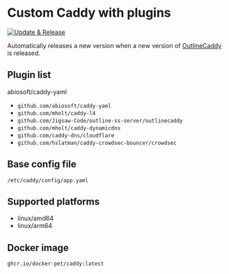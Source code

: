 # Custom Caddy with plugins

[![Update & Release](https://github.com/docker-pet/caddy/actions/workflows/update-and-release.yml/badge.svg)](https://github.com/docker-pet/caddy/actions/workflows/update-and-release.yml)

Automatically releases a new version when a new version of [OutlineCaddy](https://github.com/Jigsaw-Code/outline-ss-server/tree/master/outlinecaddy) is released.


## Plugin list
abiosoft/caddy-yaml
- `github.com/abiosoft/caddy-yaml`
- `github.com/mholt/caddy-l4`
- `github.com/Jigsaw-Code/outline-ss-server/outlinecaddy`
- `github.com/mholt/caddy-dynamicdns`
- `github.com/caddy-dns/cloudflare`
- `github.com/hslatman/caddy-crowdsec-bouncer/crowdsec`


## Base config file

`/etc/caddy/config/app.yaml`


## Supported platforms

- linux/amd64
- linux/arm64


## Docker image

`ghcr.io/docker-pet/caddy:latest`